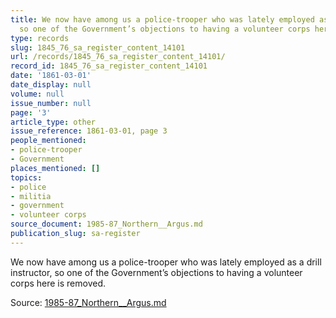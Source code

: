 ```yaml
---
title: We now have among us a police-trooper who was lately employed as a drill instructor,
  so one of the Government’s objections to having a volunteer corps here is removed.
type: records
slug: 1845_76_sa_register_content_14101
url: /records/1845_76_sa_register_content_14101/
record_id: 1845_76_sa_register_content_14101
date: '1861-03-01'
date_display: null
volume: null
issue_number: null
page: '3'
article_type: other
issue_reference: 1861-03-01, page 3
people_mentioned:
- police-trooper
- Government
places_mentioned: []
topics:
- police
- militia
- government
- volunteer corps
source_document: 1985-87_Northern__Argus.md
publication_slug: sa-register
---
```


We now have among us a police-trooper who was lately employed as a drill instructor, so one of the Government’s objections to having a volunteer corps here is removed.

Source: [1985-87_Northern__Argus.md](/downloads/markdown/1985-87_Northern__Argus.md)
